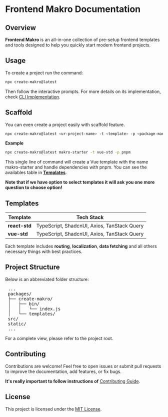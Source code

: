 # Frontend Makro Documentation

## Overview

**Frontend Makro** is an all-in-one collection of pre-setup frontend templates and tools designed to help you quickly start modern frontend projects.

## Usage

To create a project run the command:

```sh
npx create-makro@latest
```

Then follow the interactive prompts. For more details on its implementation, check [CLI Implementation](packages/create-makro/README.md).

## Scaffold

You can even create a project easily with scaffold feature.

```sh
npx create-makro@latest <ur-project-name> -t <template> -p <package-manager>
```
**Example**

```sh
npx create-makro@latest makro-starter -t vue-std -p pnpm
```

This single line of command will create a Vue template with the name makro-starter and handle dependencies with pnpm. You can see the availables table in **[Templates](#templates)**.

**Note that if we have option to select templates it will ask you one more question to choose option!**

## Templates

| Template  | Tech Stack                                  |
| --------- | ------------------------------------------- |
| **react-std** | TypeScript, ShadcnUI, Axios, TanStack Query |
| **vue-std**   | TypeScript, ShadcnUI, Axios, TanStack Query |

Each template includes
**routing**,
**localization**,
**data fetching** and all others necessary things with best practices.

## Project Structure

Below is an abbreviated folder structure:

<pre>
 ...
 packages/
 ├── create-makro/
 │   ├── bin/
 │   │   └── index.js
 │   └── templates/
 src/
 static/
 ...
</pre>

For a complete view, please refer to the project root.

## Contributing

Contributions are welcome! Feel free to open issues or submit pull requests to improve the documentation, add features, or fix bugs.

**It's really important to follow instructions of**
[Contributing Guide](CONTRIBUTING.md).

## License

This project is licensed under the [MIT License](LICENSE).
